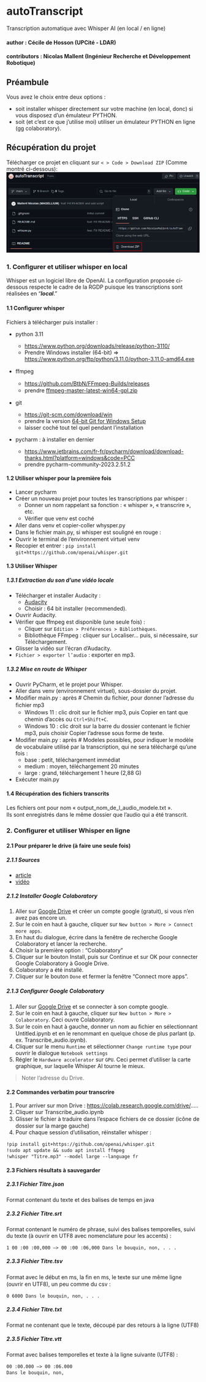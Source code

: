 
# autoTranscript  
Transcription automatique avec Whisper AI (en local / en ligne)
#### author : Cécile de Hosson (UPCité - LDAR)  
#### contributors : Nicolas Mallent (Ingénieur Recherche et Développement Robotique)

## Préambule 
Vous avez le choix entre deux options :   
-   soit installer whisper directement sur votre machine (en local, donc) si vous disposez d’un émulateur PYTHON.  
-   soit (et c’est ce que j’utilise moi) utiliser un émulateur PYTHON en ligne (gg colaboratory).  

## Récupération du projet

Télécharger ce projet en cliquant sur `< > Code > Download ZIP` (Comme montré ci-dessous):  
![Une image descriptive](ressources/Illustration_download.png)

### 1. Conﬁgurer et utiliser whisper en local

Whisper est un logiciel libre de OpenAI. La configuration proposée ci-dessous respecte le cadre de la RGDP puisque les transcriptions sont réalisées en “***local***.”

#### 1.1 Conﬁgurer whisper

Fichiers à télécharger puis installer :

- python 3.11
    - https://www.python.org/downloads/release/python-3110/
    - Prendre Windows installer (64-bit) => https://www.python.org/ftp/python/3.11.0/python-3.11.0-amd64.exe

- ﬀmpeg
    - https://github.com/BtbN/FFmpeg-Builds/releases
    - prendre [ﬀmpeg-master-latest-win64-gpl.zip](https://github.com/BtbN/FFmpeg-Builds/releases/download/latest/ﬀmpeg-master-latest-win64-gpl.zip)

- git
    - https://git-scm.com/download/win
    - prendre la version [64-bit Git for Windows Setup](https://github.com/git-for-windows/git/releases/download/v2.43.0.windows.1/Git-2.43.0-64-bit.exe)
    - laisser coché tout tel quel pendant l’installation

- pycharm : à installer en dernier
    - https://www.jetbrains.com/fr-fr/pycharm/download/download-thanks.html?platform=windows&code=PCC
    - prendre pycharm-community-2023.2.51.2


#### 1.2 Utiliser whisper pour la première fois

- Lancer pycharm
- Créer un nouveau projet pour toutes les transcriptions par whisper :
    -  Donner un nom rappelant sa fonction : « whisper », « transcrire », etc.
    - Vériﬁer que venv est coché
- Aller dans venv et copier-coller whysper.py
- Dans le ﬁchier main.py, si whisper est souligné en rouge :
- Ouvrir le terminal de l’environnement virtuel venv 
- Recopier et entrer : `pip install git+https://github.com/openai/whisper.git`

#### 1.3 Utiliser Whisper

##### 1.3.1 Extraction du son d’une vidéo locale

- Télécharger et installer Audacity : 
    - [Audacity](https://www.audacityteam.org/download/windows/)
    - Choisir : 64 bit installer (recommended).
- Ouvrir Audacity.
- Vériﬁer que ﬀmpeg est disponible (une seule fois) :
    - Cliquer sur `Edition > Préférences > Bibliothèques`.
    - Bibliothèque FFmpeg : cliquer sur Localiser... puis, si nécessaire, sur Téléchargement.
- Glisser la vidéo sur l’écran d’Audacity.
- `Fichier > exporter l’audio` : exporter en mp3.

##### 1.3.2 Mise en route de Whisper

- Ouvrir PyCharm, et le projet pour Whisper.
- Aller dans venv (environnement virtuel), sous-dossier du projet.
- Modiﬁer main.py : après # Chemin du ﬁchier, pour donner l’adresse du ﬁchier mp3
    - Windows 11 : clic droit sur le ﬁchier mp3, puis Copier en tant que chemin d’accès ou `Ctrl+Shift+C`.
    - Windows 10 : clic droit sur la barre du dossier contenant le ﬁchier mp3, puis choisir Copier l’adresse sous forme de texte.
- Modiﬁer main.py : après # Modeles possibles, pour indiquer le modèle de vocabulaire utilisé par la transcription, qui ne sera téléchargé qu’une fois :
    - base : petit, téléchargement immédiat
    - medium : moyen, téléchargement 20 minutes
    - large : grand, téléchargement 1 heure (2,88 G)
- Exécuter main.py

#### 1.4 Récupération des fichiers transcrits

Les ﬁchiers ont pour nom « output_nom_de_l_audio_modele.txt ».   
Ils sont enregistrés dans le même dossier que l’audio qui a été transcrit.

### 2. Conﬁgurer et utiliser Whisper en ligne
#### 2.1 Pour préparer le drive (à faire une seule fois)
##### 2.1.1 Sources
- [article](https://kevinstratvert.com/2023/01/19/best-free-speech-to-text-ai-whisper-ai/)
- [vidéo](https://www.youtube.com/watch?v=8SQV-B83tPU)

##### 2.1.2 Installer Google Colaboratory 

1. Aller sur [Google Drive](https://drive.google.com/) et créer un compte google (gratuit), si vous n’en avez pas encore un.
2. Sur le coin en haut à gauche, cliquer sur `New button > More > Connect more apps`.
3. En haut du dialogue, écrire dans la fenêtre de recherche Google Colaboratory et lancer la recherche.
4. Choisir la première option : “Colaboratory”
5. Cliquer sur le bouton Install, puis sur Continue et sur OK pour connecter Google Colaboratory à Google Drive.
6. Colaboratory a été installé.
7. Cliquer sur le bouton `Done` et fermer la fenêtre “Connect more apps”.

##### 2.1.3 Conﬁgurer Google Colaboratory 

1. Aller sur [Google Drive](https://drive.google.com/) et se connecter à son compte google.
2. Sur le coin en haut à gauche, cliquer sur `New button > More > Colaboratory`. Ceci ouvre Colaboratory.
3. Sur le coin en haut à gauche, donner un nom au ﬁchier en sélectionnant Untitled.ipynb et en le renommant en quelque chose de plus parlant (p. ex. Transcribe_audio.ipynb).
4. Cliquer sur le menu `Runtime` et sélectionner `Change runtime type` pour ouvrir le dialogue `Notebook settings`
5. Régler le `Hardware accelerator` sur `GPU`. Ceci permet d’utiliser la carte graphique, sur laquelle Whisper AI tourne le mieux. 
> Noter l’adresse du Drive.

#### 2.2 Commandes verbatim pour transcrire 

1. Pour arriver sur mon Drive : https://colab.research.google.com/drive/.....
2. Cliquer sur Transcribe_audio.ipynb
3. Glisser le ﬁchier à traduire dans l’espace ﬁchiers de ce dossier (icône de dossier sur la marge gauche)
4. Pour chaque session d’utilisation, réinstaller whisper :

```
!pip install git+https://github.com/openai/whisper.git
!sudo apt update && sudo apt install ffmpeg
!whisper "Titre.mp3" --model large --language fr
```

#### 2.3 Fichiers résultats à sauvegarder

##### 2.3.1 Fichier Titre.json

Format contenant du texte et des balises de temps en java

##### 2.3.2 Fichier Titre.srt

Format contenant le numéro de phrase, suivi des balises temporelles, suivi du texte (à ouvrir en UTF8 avec nomenclature pour les accents) :
```
1 00 :00 :00,000 –> 00 :00 :06,000 Dans le bouquin, non, . . .
```

##### 2.3.3 Fichier Titre.tsv

Format avec le début en ms, la ﬁn en ms, le texte sur une même ligne (ouvrir en UTF8), un peu comme du csv :
```
0 6000 Dans le bouquin, non, . . .
```

##### 2.3.4 Fichier Titre.txt

Format ne contenant que le texte, découpé par des retours à la ligne (UTF8)

##### 2.3.5 Fichier Titre.vtt

Format avec balises temporelles et texte à la ligne suivante (UTF8) :
```
00 :00.000 –> 00 :06.000
Dans le bouquin, non, 
```
